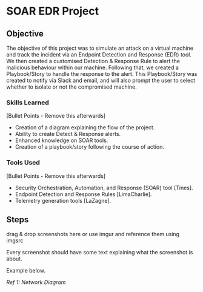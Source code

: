 # SOAR EDR Project

## Objective
The objective of this project was to simulate an attack on a virtual machine and track the incident via an Endpoint Detection and Response (EDR) tool. We then created a customised Detection & Response Rule to alert the malicious behaviour within our machine. Following that, we created a Playbook/Story to handle the response to the alert. This Playbook/Story was created to notify via Slack and email, and will also prompt the user to select whether to isolate or not the compromised machine.

### Skills Learned
[Bullet Points - Remove this afterwards]

- Creation of a diagram explaining the flow of the project.
- Ability to create Detect & Response alerts.
- Enhanced knowledge on SOAR tools.
- Creation of a playbook/story following the course of action.

### Tools Used
[Bullet Points - Remove this afterwards]

- Security Orchestration, Automation, and Response (SOAR) tool [Tines].
- Endpoint Detection and Response Rules [LimaCharlie].
- Telemetry generation tools [LaZagne].

## Steps
drag & drop screenshots here or use imgur and reference them using imgsrc

Every screenshot should have some text explaining what the screenshot is about.

Example below.

*Ref 1: Network Diagram*
